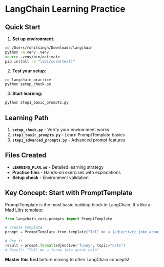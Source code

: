 # LangChain Learning Practice

## Quick Start

1. **Set up environment:**
```bash
cd /Users/rohitsingh/Downloads/langchain
python -m venv .venv
source .venv/bin/activate
pip install -e "libs/core[test]"
```

2. **Test your setup:**
```bash
cd langchain_practice
python setup_check.py
```

3. **Start learning:**
```bash
python step1_basic_prompts.py
```

## Learning Path

1. **`setup_check.py`** - Verify your environment works
2. **`step1_basic_prompts.py`** - Learn PromptTemplate basics
3. **`step2_advanced_prompts.py`** - Advanced prompt features

## Files Created

- **`LEARNING_PLAN.md`** - Detailed learning strategy
- **Practice files** - Hands-on exercises with explanations
- **Setup check** - Environment validation

## Key Concept: Start with PromptTemplate

PromptTemplate is the most basic building block in LangChain. It's like a Mad Libs template:

```python
from langchain_core.prompts import PromptTemplate

# Create template
prompt = PromptTemplate.from_template("Tell me a {adjective} joke about {topic}")

# Use it
result = prompt.format(adjective="funny", topic="cats")
# Result: "Tell me a funny joke about cats"
```

**Master this first** before moving to other LangChain concepts!
